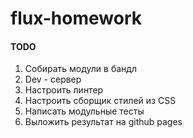 # flux-homework

#### TODO

1. Собирать модули в бандл
2. Dev - сервер 
3. Настроить линтер
4. Настроить сборщик стилей из CSS
5. Написать модульные тесты
6. Выложить результат на github pages